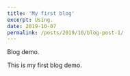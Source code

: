 ```yaml
---
title: 'My first blog'
excerpt: Using. 
date: 2019-10-07
permalink: /posts/2019/10/blog-post-1/
---
```


Blog demo. 

This is my first blog demo. 
